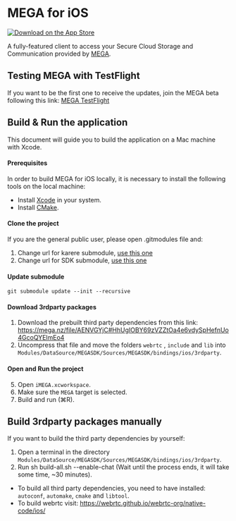 MEGA for iOS
===============

[![Download on the App Store](https://linkmaker.itunes.apple.com/en-us/badge-lrg.svg?releaseDate=2013-11-26&kind=iossoftware&bubble=ios_apps)](https://apps.apple.com/app/mega/id706857885?mt=8)

A fully-featured client to access your Secure Cloud Storage and Communication provided by [MEGA](https://mega.nz).

## Testing MEGA with TestFlight

If you want to be the first one to receive the updates, join the MEGA beta following this link: [MEGA TestFlight](https://testflight.apple.com/join/4x1P5Tnx)

## Build & Run the application

This document will guide you to build the application on a Mac machine with Xcode.

#### Prerequisites
In order to build MEGA for iOS locally, it is necessary to install the following tools on the local machine:

- Install [Xcode](https://itunes.apple.com/app/xcode/id497799835?mt=12) in your system.
- Install [CMake](https://cmake.org/install/).

#### Clone the project

If you are the general public user, please open .gitmodules file and:

1. Change url for karere submodule, [use this one](https://github.com/meganz/MEGAchat.git)
2. Change url for SDK submodule, [use this one](https://github.com/meganz/SDK.git)

#### Update submodule

```
git submodule update --init --recursive
```

#### Download 3rdparty packages
1. Download the prebuilt third party dependencies from this link: https://mega.nz/file/AENVGYjC#HhUgIOBY69zVZZtOa4e6vdySpHefnUo4GcoQYElmEo4
2. Uncompress that file and move the folders `webrtc` , `include` and `lib` into `Modules/DataSource/MEGASDK/Sources/MEGASDK/bindings/ios/3rdparty`.

#### Open and Run the project
5. Open `iMEGA.xcworkspace`.
6. Make sure the `MEGA` target is selected.
7. Build and run (⌘R).

## Build 3rdparty packages manually
If you want to build the third party dependencies by yourself: 
1. Open a terminal in the directory `Modules/DataSource/MEGASDK/Sources/MEGASDK/bindings/ios/3rdparty`. 
2. Run sh build-all.sh --enable-chat (Wait until the process ends, it will take some time, ~30 minutes). 

- To build all third party dependencies, you need to have installed: `autoconf`, `automake`, `cmake` and `libtool`. 
- To build webrtc visit: https://webrtc.github.io/webrtc-org/native-code/ios/
